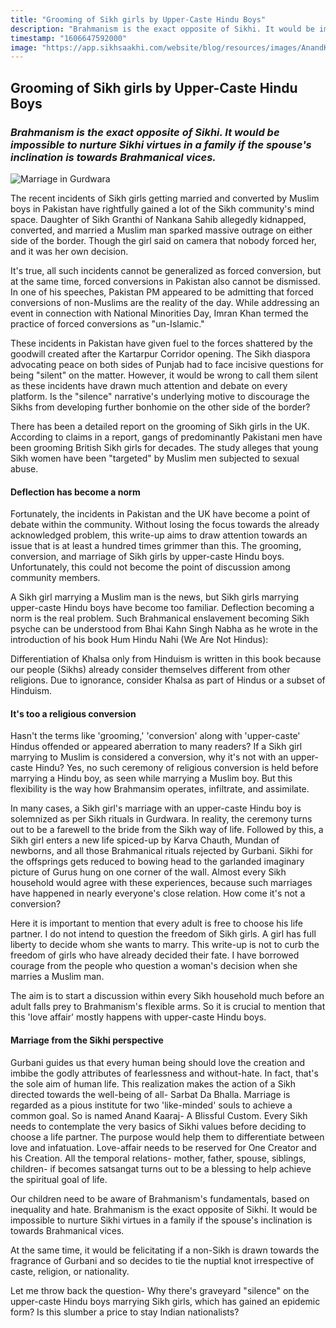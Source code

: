 ```yaml
---
title: "Grooming of Sikh girls by Upper-Caste Hindu Boys"
description: "Brahmanism is the exact opposite of Sikhi. It would be impossible to nurture Sikhi virtues in a family if the spouse's inclination is towards Brahmanical vices."
timestamp: "1606647592000"
image: "https://app.sikhsaakhi.com/website/blog/resources/images/AnandKaraj.jpeg"
---
```


## Grooming of Sikh girls by Upper-Caste Hindu Boys

### _Brahmanism is the exact opposite of Sikhi. It would be impossible to nurture Sikhi virtues in a family if the spouse's inclination is towards Brahmanical vices._

![Marriage in Gurdwara](https://app.sikhsaakhi.com/website/blog/resources/images/AnandKaraj.jpeg)

The recent incidents of Sikh girls getting married and converted by Muslim boys in Pakistan have rightfully gained a lot of the Sikh community's mind space. Daughter of Sikh Granthi of Nankana Sahib allegedly kidnapped, converted, and married a Muslim man sparked massive outrage on either side of the border. Though the girl said on camera that nobody forced her, and it was her own decision.

It's true, all such incidents cannot be generalized as forced conversion, but at the same time, forced conversions in Pakistan also cannot be dismissed. In one of his speeches, Pakistan PM appeared to be admitting that forced conversions of non-Muslims are the reality of the day. While addressing an event in connection with National Minorities Day, Imran Khan termed the practice of forced conversions as "un-Islamic."

These incidents in Pakistan have given fuel to the forces shattered by the goodwill created after the Kartarpur Corridor opening. The Sikh diaspora advocating peace on both sides of Punjab had to face incisive questions for being "silent" on the matter. However, it would be wrong to call them silent as these incidents have drawn much attention and debate on every platform. Is the "silence" narrative's underlying motive to discourage the Sikhs from developing further bonhomie on the other side of the border?

There has been a detailed report on the grooming of Sikh girls in the UK. According to claims in a report, gangs of predominantly Pakistani men have been grooming British Sikh girls for decades. The study alleges that young Sikh women have been "targeted" by Muslim men subjected to sexual abuse.

#### Deflection has become a norm

Fortunately, the incidents in Pakistan and the UK have become a point of debate within the community. Without losing the focus towards the already acknowledged problem, this write-up aims to draw attention towards an issue that is at least a hundred times grimmer than this. The grooming, conversion, and marriage of Sikh girls by upper-caste Hindu boys. Unfortunately, this could not become the point of discussion among community members.

A Sikh girl marrying a Muslim man is the news, but Sikh girls marrying upper-caste Hindu boys have become too familiar. Deflection becoming a norm is the real problem. Such Brahmanical enslavement becoming Sikh psyche can be understood from Bhai Kahn Singh Nabha as he wrote in the introduction of his book Hum Hindu Nahi (We Are Not Hindus):

Differentiation of Khalsa only from Hinduism is written in this book because our people (Sikhs) already consider themselves different from other religions. Due to ignorance, consider Khalsa as part of Hindus or a subset of Hinduism.

#### It's too a religious conversion

Hasn't the terms like 'grooming,' 'conversion' along with 'upper-caste' Hindus offended or appeared aberration to many readers? If a Sikh girl marrying to Muslim is considered a conversion, why it's not with an upper-caste Hindu? Yes, no such ceremony of religious conversion is held before marrying a Hindu boy, as seen while marrying a Muslim boy. But this flexibility is the way how Brahmansim operates, infiltrate, and assimilate.

In many cases, a Sikh girl's marriage with an upper-caste Hindu boy is solemnized as per Sikh rituals in Gurdwara. In reality, the ceremony turns out to be a farewell to the bride from the Sikh way of life. Followed by this, a Sikh girl enters a new life spiced-up by Karva Chauth, Mundan of newborns, and all those Brahmanical rituals rejected by Gurbani. Sikhi for the offsprings gets reduced to bowing head to the garlanded imaginary picture of Gurus hung on one corner of the wall. Almost every Sikh household would agree with these experiences, because such marriages have happened in nearly everyone's close relation. How come it's not a conversion?

Here it is important to mention that every adult is free to choose his life partner. I do not intend to question the freedom of Sikh girls. A girl has full liberty to decide whom she wants to marry. This write-up is not to curb the freedom of girls who have already decided their fate. I have borrowed courage from the people who question a woman's decision when she marries a Muslim man.

The aim is to start a discussion within every Sikh household much before an adult falls prey to Brahmanism's flexible arms. So it is crucial to mention that this 'love affair' mostly happens with upper-caste Hindu boys.

#### Marriage from the Sikhi perspective

Gurbani guides us that every human being should love the creation and imbibe the godly attributes of fearlessness and without-hate. In fact, that's the sole aim of human life. This realization makes the action of a Sikh directed towards the well-being of all- Sarbat Da Bhalla. Marriage is regarded as a pious institute for two 'like-minded' souls to achieve a common goal. So is named Anand Kaaraj- A Blissful Custom. Every Sikh needs to contemplate the very basics of Sikhi values before deciding to choose a life partner. The purpose would help them to differentiate between love and infatuation. Love-affair needs to be reserved for One Creator and his Creation. All the temporal relations- mother, father, spouse, siblings, children- if becomes satsangat turns out to be a blessing to help achieve the spiritual goal of life.

Our children need to be aware of Brahmanism's fundamentals, based on inequality and hate. Brahmanism is the exact opposite of Sikhi. It would be impossible to nurture Sikhi virtues in a family if the spouse's inclination is towards Brahmanical vices.

At the same time, it would be felicitating if a non-Sikh is drawn towards the fragrance of Gurbani and so decides to tie the nuptial knot irrespective of caste, religion, or nationality.

Let me throw back the question- Why there's graveyard "silence" on the upper-caste Hindu boys marrying Sikh girls, which has gained an epidemic form? Is this slumber a price to stay Indian nationalists?
